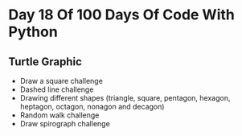 # Day 18 Of 100 Days Of Code With Python

## Turtle Graphic

- Draw a square challenge
- Dashed line challenge
- Drawing different shapes (triangle, square, pentagon, hexagon, heptagon, octagon, nonagon and decagon)
- Random walk challenge
- Draw spirograph challenge
